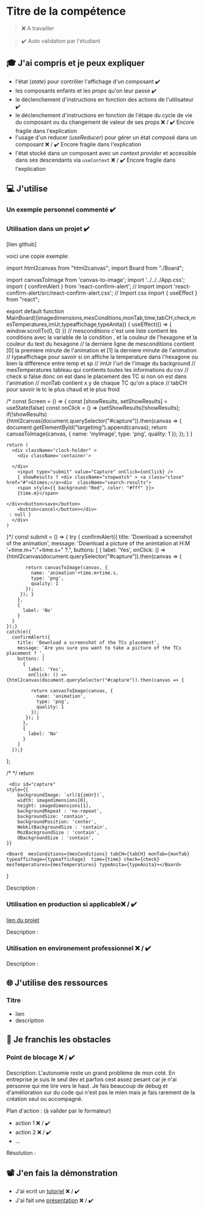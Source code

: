 # Titre de la compétence

> ❌ A travailler

> ✔️ Auto validation par l'étudiant

## 🎓 J'ai compris et je peux expliquer

- l'état (_state_) pour contrôler l'affichage d'un composant ✔️
- les composants enfants et les _props_ qu'on leur passe ✔️
- le déclenchement d'instructions en fonction des actions de l'utilisateur  ✔️
- le déclenchement d'instructions en fonction de l'étape du cycle de vie du composant ou du changement de valeur de ses props ❌ / ✔️ Encore fragile dans l'explication
- l'usage d'un reducer (_useReducer_) pour gérer un état composé dans un composant ❌ / ✔️ Encore fragile dans l'explication
- l'état stocké dans un composant avec un _context provider_ et accessible dans ses descendants via `useContext` ❌ / ✔️ Encore fragile dans l'explication

## 💻 J'utilise

### Un exemple personnel commenté  ✔️

### Utilisation dans un projet  ✔️

[lien github]

voici une copie exemple: 

import html2canvas from "html2canvas";
import Board from "./Board";

import canvasToImage from 'canvas-to-image';
import '../../../App.css';
import { confirmAlert } from 'react-confirm-alert'; // Import
import 'react-confirm-alert/src/react-confirm-alert.css'; // Import css
import { useEffect } from "react";

export default function MainBoard({imagedimensions,mesConditions,monTab,time,tabCH,check,mesTemperatures,imUr,typeaffichage,typeAnita}) {
  useEffect(() => {
    window.scrollTo(0, 0)
  })
  // mesconditions c'est une liste contient les conditions avec la variable de la condition , et la couleur de l'hexagone et la couleur du text du hexagone
  // la derniere ligne de mesconditions contient [0] la premiere minute de l'animation et [1] la derniere minute de l'animation
  // typeaffichage pour savoir si on affiche la temperature dans l'hexagone ou bien la difference entre temp et sp
  // imUr l'url de l'image du background
  // mesTemperatures tableau qui contients toutes les informations du csv 
  // check si false donc on est dans le placement des TC si non on est dans l'animation
  // monTab contient x y de chaque TC qu'on a place
  // tabCH pour savoir le tc le plus chaud et le plus froid


  /* const Screen = () => {
    const [showResults, setShowResults] = useState(false)
    const onClick = () => {setShowResults(!showResults);
      if(!showResults)
      {html2canvas(document.querySelector("#capture")).then(canvas => {
           document.getElementById("targetimg").append(canvas);
          return canvasToImage(canvas, {
            name: 'myImage',
            type: 'png',
            quality: 1
          });
        }); } 
    }
   
    return (
      <div className="clock-holder" >
        <div className='container'>
      
      </div>
        <input type="submit" value="Capture" onClick={onClick} />
        { showResults ? <div className="stopwatch" > <a class="close" href="#">&times;</a><div  className="search-results">
        <span style={{ background:"Red", color: "#fff" }}>
        {time.m}</span>
        
    </div><button>save</button>
        <button>cancel</button></div>
     : null }
      </div>
    )
  }*/
  const submit = () => {
      try {
    confirmAlert({
      title: 'Download a screenshot of the animation',
      message: 'Download a picture of the animtation at H:M '+time.m+":"+time.s+" ?.",
      buttons: [
        {
          label: 'Yes',
          onClick: () => {html2canvas(document.querySelector("#capture")).then(canvas => {
           
           return canvasToImage(canvas, {
             name: 'animation'+time.m+time.s,
             type: 'png',
             quality: 1
           });
         }); }
        },
        {
          label: 'No'
        }
      ]
    });}
    catch(e){
      confirmAlert({
        title: 'Download a screenshot of the TCs placement',
        message: 'Are you sure you want to take a picture of the TCs placement ? ',
        buttons: [
          {
            label: 'Yes',
            onClick: () => {html2canvas(document.querySelector("#capture")).then(canvas => {
             
             return canvasToImage(canvas, {
               name: 'animation',
               type: 'png',
               quality: 1
             });
           }); }
          },
          {
            label: 'No'
          }
        ]
      });}
  };

/*
 <label htmlFor="icon-button-file">
        <IconButton color="primary" aria-label="upload picture"  onClick={submit} component="span">
          <PhotoCamera />
        </IconButton>
      </label>
*/
    return <div>
     
     <div id="capture"
    style={{
        backgroundImage: `url(${imUr})`,
        width: imagedimensions[0],
        height: imagedimensions[1],
        backgroundRepeat : 'no-repeat',
        backgroundSize: 'contain',
        backgroundPosition: 'center',
        WebkitBackgroundSize : 'contain',
        MozBackgroundSize : 'contain',
        OBackgroundSize : 'contain',
    }}
  >
    
    <Board  mesConditions={mesConditions} tabCH={tabCH} monTab={monTab} typeaffichage={typeaffichage}  time={time} check={check} mesTemperatures={mesTemperatures} typeAnita={typeAnita}></Board>
    
  </div>
  </div>
  }


Description :

### Utilisation en production si applicable❌ / ✔️

[lien du projet](...)

Description :

### Utilisation en environement professionnel ❌ / ✔️

Description :

## 🌐 J'utilise des ressources

### Titre

- lien
- description

## 🚧 Je franchis les obstacles

### Point de blocage ❌ / ✔️

Description: L'autonomie reste un grand problème de mon coté. En entreprise je suis le seul dev et parfois cest assez pesant car je n'ai personne qui me tire vers le haut. Je fais beaucoup de debug et d'amélioration sur du code qui n'est pas le mien mais je fais rarement de la création seul ou accompagné.

Plan d'action : (à valider par le formateur)

- action 1 ❌ / ✔️
- action 2 ❌ / ✔️
- ...

Résolution :

## 📽️ J'en fais la démonstration

- J'ai ecrit un [tutoriel](...) ❌ / ✔️
- J'ai fait une [présentation](...) ❌ / ✔️
